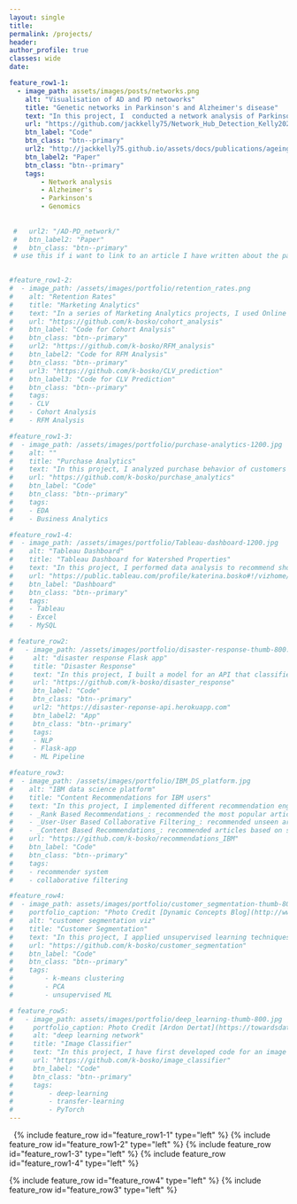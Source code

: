 ```yaml
---
layout: single
title:
permalink: /projects/
header:
author_profile: true
classes: wide
date:

feature_row1-1:
  - image_path: assets/images/posts/networks.png
    alt: "Visualisation of AD and PD netoworks"
    title: "Genetic networks in Parkinson's and Alzheimer's disease"
    text: "In this project, I  conducted a network analysis of Parkinson's and Alzheimer's disease based on their gene expressions in blood. Modules, important hub genes and transcription factors that were not preserved between disease and healthy networks were identified. This work demonstrated that PD and AD share common disrupted genetics and identified novel pathways, hub genes and TFs that may be new areas for mechanistic study and important targets in both diseases. Read the paper [[here](http://jackkelly75.github.io/files/aging_preprint.pdf)]"
    url: "https://github.com/jackkelly75/Network_Hub_Detection_Kelly2020"
    btn_label: "Code"
    btn_class: "btn--primary"
    url2: "http://jackkelly75.github.io/assets/docs/publications/ageing_networks.pdf/"
    btn_label2: "Paper"
    btn_class: "btn--primary"
    tags: 
        - Network analysis
        - Alzheimer's
        - Parkinson's
        - Genomics
        
       
 #   url2: "/AD-PD_network/"
 #   btn_label2: "Paper"
 #   btn_class: "btn--primary"
 # use this if i want to link to an article I have written about the paper
        

#feature_row1-2:
#  - image_path: /assets/images/portfolio/retention_rates.png
#    alt: "Retention Rates"
#    title: "Marketing Analytics"
#    text: "In a series of Marketing Analytics projects, I used Online Retail II dataset to create cohorts based on monthly data, calculated retention rates and visualized them via a heatmap. Then I created RFM (Recency, Frequency, Monetary) segments, calculated RFM Score for each customer and segmented into 3 custom segments 'Top', 'Middle' and 'Low' based on the total RFM Score. Finally, I calculated the revenue-based CLV (Customer Lifetime Value) for each customer."
#    url: "https://github.com/k-bosko/cohort_analysis"
#    btn_label: "Code for Cohort Analysis"
#    btn_class: "btn--primary"
#    url2: "https://github.com/k-bosko/RFM_analysis"
#    btn_label2: "Code for RFM Analysis"
#    btn_class: "btn--primary"
#    url3: "https://github.com/k-bosko/CLV_prediction"
#    btn_label3: "Code for CLV Prediction"
#    btn_class: "btn--primary"
#    tags: 
#    - CLV
#    - Cohort Analysis
#    - RFM Analysis

#feature_row1-3:
#  - image_path: /assets/images/portfolio/purchase-analytics-1200.jpg
#    alt: ""
#    title: "Purchase Analytics"
#    text: "In this project, I analyzed purchase behavior of customers that bought 5 different brands of chocolate bars in a physical FMCG store during 2 years. In total, they made 58,693 transactions, captured through the loyalty cards they used at checkout. Based on the results of customer segmentation, I explored the segments sizes and answered the following business questions: 1. How often do people from different segments visit the store? 2. What brand do customer segments prefer on average? 3. How much revenue each customer segment brings?"
#    url: "https://github.com/k-bosko/purchase_analytics"
#    btn_label: "Code"
#    btn_class: "btn--primary"
#    tags: 
#    - EDA
#    - Business Analytics

#feature_row1-4:
#  - image_path: /assets/images/portfolio/Tableau-dashboard-1200.jpg
#    alt: "Tableau Dashboard"
#    title: "Tableau Dashboard for Watershed Properties"
#    text: "In this project, I performed data analysis to recommend short-term renting strategy for Watershed, a residential rental properties firm. To do this, I extracted relevant data from a real estate MySQL database, analyzed data in Excel to identify the best opportunities to increase revenue and maximize profits and created a Tableau dashboard to show the results of a sensitivity analysis."
#    url: "https://public.tableau.com/profile/katerina.bosko#!/vizhome/Bosko_dashboardforWatershedproperties/FinalDashboard"
#    btn_label: "Dashboard"
#    btn_class: "btn--primary"
#    tags: 
#    - Tableau
#    - Excel
#    - MySQL

# feature_row2:
#   - image_path: /assets/images/portfolio/disaster-response-thumb-800.jpg
#     alt: "disaster response Flask app"
#     title: "Disaster Response"
#     text: "In this project, I built a model for an API that classifies disaster messages. The datasets provided by Figure Eight contain real messages sent during disaster events and their respective categories. The task was to train the supervised ML classifier to automate categorization of the new messages so that different disaster relief agencies would receive only relevant ones. The model was then deployed as a Python Flask app to Heroku."
#     url: "https://github.com/k-bosko/disaster_response"
#     btn_label: "Code"
#     btn_class: "btn--primary"
#     url2: "https://disaster-reponse-api.herokuapp.com"
#     btn_label2: "App"
#     btn_class: "btn--primary"
#     tags: 
#     - NLP
#     - Flask-app
#     - ML Pipeline

#feature_row3:
#  - image_path: /assets/images/portfolio/IBM_DS_platform.jpg
#    alt: "IBM data science platform"
#    title: "Content Recommendations for IBM users"
#    text: "In this project, I implemented different recommendation engines for users of the IBM Watson Studio platform. <br>
#    - _Rank Based Recommendations_: recommended the most popular articles based on the highest user interactions <br>
#    - _User-User Based Collaborative Filtering_: recommended unseen articles that were viewed by most similar users <br>
#    - _Content Based Recommendations_: recommended articles based on similarity of content <br>"
#    url: "https://github.com/k-bosko/recommendations_IBM"
#    btn_label: "Code"
#    btn_class: "btn--primary"
#    tags: 
#    - recommender system
#    - collaborative filtering

#feature_row4:
#  - image_path: assets/images/portfolio/customer_segmentation-thumb-800-light.jpg
#    portfolio_caption: "Photo Credit [Dynamic Concepts Blog](http://www.dynamic-concepts.nl/en/segmentation/)"
#    alt: "customer segmentation viz"
#    title: "Customer Segmentation"
#    text: "In this project, I applied unsupervised learning techniques to identify segments of the population that form the core customer base for a mail-order sales company in Germany. I worked with real-life data provided by Bertelsmann partners AZ Direct and Arvato Finance Solution. Prior to applying the machine learning methods, I assessed and cleaned the data in order to convert the data into a usable form."
#    url: "https://github.com/k-bosko/customer_segmentation"
#    btn_label: "Code"
#    btn_class: "btn--primary"
#    tags: 
#        - k-means clustering
#        - PCA
#        - unsupervised ML

# feature_row5:
#   - image_path: assets/images/portfolio/deep_learning-thumb-800.jpg
#     portfolio_caption: Photo Credit [Ardon Dertat](https://towardsdatascience.com/applied-deep-learning-part-1-artificial-neural-networks-d7834f67a4f6)
#     alt: "deep learning network"
#     title: "Image Classifier"
#     text: "In this project, I have first developed code for an image classifier built with PyTorch in Jupyter Notebook, then converted it into a command line application. The application allows you to choose one of the pretrained architectures, specify different hyperparameters (learning rate, hidden layers, epochs) and use either GPU or CPU for training. I also implemented saving the checkpoints so that you can continue training if stopped. Image Classifier predicts 102 flower categories. "
#     url: "https://github.com/k-bosko/image_classifier"
#     btn_label: "Code"
#     btn_class: "btn--primary"
#     tags: 
#         - deep-learning
#         - transfer-learning
#         - PyTorch
---
```





&nbsp;
{% include feature_row id="feature_row1-1" type="left" %}
{% include feature_row id="feature_row1-2" type="left" %}
{% include feature_row id="feature_row1-3" type="left" %}
{% include feature_row id="feature_row1-4" type="left" %}
<!-- {% include feature_row id="feature_row2" type="left" %} -->
{% include feature_row id="feature_row4" type="left" %}
{% include feature_row id="feature_row3" type="left" %}
<!-- {% include feature_row id="feature_row5" type="left" %} -->

